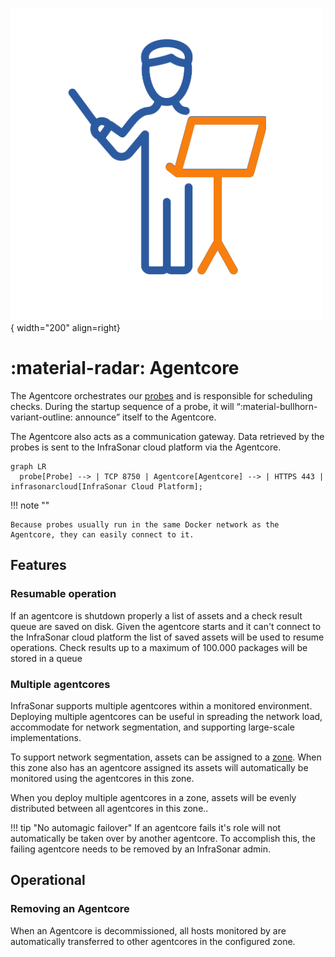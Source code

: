 ![Agentcore](../../images/application_agentcore.png){ width="200" align=right}

# :material-radar: Agentcore

The Agentcore orchestrates our [probes](../collectors/probes/index.md) and is responsible for scheduling checks.
During the startup sequence of a probe, it will “:material-bullhorn-variant-outline: announce” itself to the Agentcore.

The Agentcore also acts as a communication gateway. Data retrieved by the probes is sent to the InfraSonar cloud platform via the Agentcore.

``` mermaid
graph LR
  probe[Probe] --> | TCP 8750 | Agentcore[Agentcore] --> | HTTPS 443 | infrasonarcloud[InfraSonar Cloud Platform];
```

!!! note ""

    Because probes usually run in the same Docker network as the Agentcore, they can easily connect to it.

## Features

### Resumable operation

If an agentcore is shutdown properly a list of assets and a check result queue are saved on disk.
Given the agentcore starts and it can't connect to the InfraSonar cloud platform the list of saved assets will be used to resume operations.
Check results up to a maximum of 100.000 packages will be stored in a queue

### Multiple agentcores

InfraSonar supports multiple agentcores within a monitored environment. Deploying multiple agentcores can be useful in spreading the network load, accommodate for network segmentation, and supporting large-scale implementations.

To support network segmentation, assets can be assigned to a [zone](zones.md). When this zone also has an agentcore assigned its assets will automatically be monitored using the agentcores in this zone.

When you deploy multiple agentcores in a zone, assets will be evenly distributed between all agentcores in this zone..

!!! tip "No automagic failover"
    If an agentcore fails it's role will not automatically be taken over by another agentcore. To accomplish this, the failing agentcore needs to be removed by an InfraSonar admin.

## Operational

### Removing an Agentcore

When an Agentcore is decommissioned, all hosts monitored by are automatically transferred to other agentcores in the configured zone.